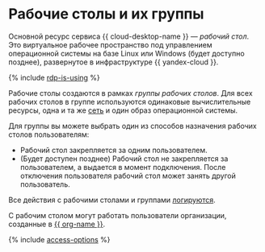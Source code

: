 # Рабочие столы и их группы

Основной ресурс сервиса {{ cloud-desktop-name }} — _рабочий стол_. Это виртуальное рабочее пространство под управлением операционной системы на базе Linux или Windows (будет доступно позднее), развернутое в инфраструктуре {{ yandex-cloud }}.

{% include [rdp-is-using](../../_includes/cloud-desktop/rdp-is-using.md) %}

Рабочие столы создаются в рамках _группы рабочих столов_. Для всех рабочих столов в группе используются одинаковые вычислительные ресурсы, одна и та же [сеть](../../vpc/concepts/network.md) и один образ операционной системы.

Для группы вы можете выбрать один из способов назначения рабочих столов пользователям:

* Рабочий стол закрепляется за одним пользователем.
* (Будет доступен позднее) Рабочий стол не закрепляется за пользователем, а выдается в момент подключения. После отключения пользователя рабочий стол может занять другой пользователь.

Все действия с рабочими столами и группами [логируются](../operations/logging.md).

С рабочим столом могут работать пользователи организации, созданные в [{{ org-name }}](../../organization/).

{% include [access-options](../../_includes/cloud-desktop/access-options.md) %}